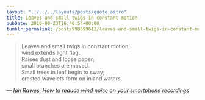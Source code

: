 ```yaml
---
layout: "../../../layouts/posts/quote.astro"
title: Leaves and small twigs in constant motion
pubDate: 2010-08-23T16:46:54+00:00
tumblr_permalink: /post/998699612/leaves-and-small-twigs-in-constant-motion-wind
---
```


> Leaves and small twigs in constant motion;<br>
> wind extends light flag.<br>
> Raises dust and loose paper;<br>
> small branches are moved.<br>
> Small trees in leaf begin to sway;<br>
> crested wavelets form on inland waters.

— <cite>[Ian Rawes, _How to reduce wind noise on your smartphone recordings_](https://blogs.bl.uk/sound-and-vision/2010/07/how-to-reduce-wind-noise-on-your-smartphone-recordings.html)</cite>
